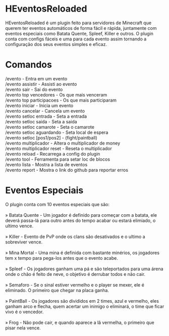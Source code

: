 # HEventosReloaded
HEventosReloaded é um plugin feito para servidores de Minecraft que querem ter eventos automáticos de forma fácil e rápida, juntamente com eventos especiais como Batata Quente, Spleef, Killer e outros. O plugin conta com configs fáceis e uma para cada evento assim tornando a configuração dos seus eventos simples e eficaz.

# Comandos
/evento - Entra em um evento<br>
/evento assistir - Assisti ao evento<br>
/evento sair - Sai do evento<br>
/evento top vencedores - Os que mais venceram<br>
/evento top participacoes - Os que mais participaram<br>
/evento iniciar <nome> - Inicia um evento<br>
/evento cancelar - Cancela um evento<br>
/evento setloc entrada <evento> - Seta a entrada<br>
/evento setloc saida <evento> - Seta a saida<br>
/evento setloc camarote <evento> - Seta o camarote<br>
/evento setloc aguardando <evento> - Seta local de espera<br>
/evento setloc [pos1/pos2] <evento> - (fight/paintball)<br>
/evento multiplicador - Altera o multiplicador de money<br>
/evento multiplicador reset - Reseta o multiplicador<br>
/evento reload - Recarrega a config do plugin<br>
/evento tool <evento> - Ferramenta para setar loc de blocos<br>
/evento lista - Mostra a lista de eventos<br>
/evento report - Mostra o link do github para reportar erros<br>

# Eventos Especiais
O plugin conta com 10 eventos especiais que são: <br><br>
» Batata Quente - Um jogador é definido para começar com a batata, ele deverá passa-lá para outro antes do tempo acabar ou estará elimiado, o ultimo vence.<br><br>
» Killer - Evento de PvP onde os clans são desativados e o ultimo a sobreviver vence.<br><br>
» Mina Mortal - Uma mina é definida com bastante minérios, os jogadores tem x tempo para pega-los antes que o evento acabe.<br><br>
» Spleef - Os jogadores ganham uma pá e são teleportados para uma árena onde o chão é feito de neve, o objetivo é derrubar todos e não cair.<br><br>
» Semaforo - Se o sinal estiver vermelho e o player se mexer, ele é eliminado. O primeiro que chegar na placa ganha.<br><br>
» PaintBall - Os jogadores são divididos em 2 times, azul e vermelho, eles ganham arco e flecha, quem acertar um inimigo o eliminará, o time que ficar vivo é o vencedor.<br><br>
» Frog - Não pode cair, e quando aparece a lã vermelha, o primeiro que pisar nela vence.<br><br>
